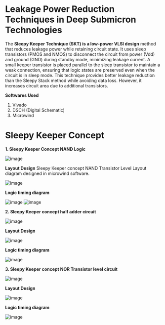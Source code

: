 # Leakage Power Reduction Techniques in Deep Submicron Technologies

The **Sleepy Keeper Technique (SKT) is a low-power VLSI design** method that reduces leakage power while retaining circuit state. It uses sleep transistors (PMOS and NMOS) to disconnect the circuit from power (Vdd) and ground (GND) during standby mode, minimizing leakage current. A small keeper transistor is placed parallel to the sleep transistor to maintain a weak connection, ensuring that logic states are preserved even when the circuit is in sleep mode. This technique provides better leakage reduction than the Sleepy Stack method while avoiding data loss. However, it increases circuit area due to additional transistors.

**Softwares Used**
1. Vivado
2. DSCH (Digital Schematic)
3. Microwind

# Sleepy Keeper Concept

**1. Sleepy Keeper Concept NAND Logic**

![image](https://github.com/user-attachments/assets/81305142-b630-4e00-a797-2e92ed4dc470)

**Layout Design**
Sleepy Keeper concept NAND Transistor Level Layout diagram designed in microwind software. 

![image](https://github.com/user-attachments/assets/36cfd53f-7d45-49f5-9f0e-f649d148351f)

**Logic timing diagram**

![image](https://github.com/user-attachments/assets/0a97235e-96cd-4ebd-a51d-aa31335c1dcb)
![image](https://github.com/user-attachments/assets/8699668e-b214-4962-99c1-0b4ac99f813f)

**2. Sleepy Keeper concept half adder circuit**

![image](https://github.com/user-attachments/assets/2b9d3541-801b-45c1-a052-2abc735aa094)

**Layout Design**

![image](https://github.com/user-attachments/assets/e64ac179-9041-461a-b8c3-2d6b93d33d9a)

**Logic timing diagram**

![image](https://github.com/user-attachments/assets/4ab86d64-2aea-4455-bb68-5e929c6691c9)

**3. Sleepy Keeper concept NOR Transistor level circuit**

![image](https://github.com/user-attachments/assets/ea7467fd-725f-4f69-8feb-537fa9e7bcc8)

**Layout Design**

![image](https://github.com/user-attachments/assets/93fe4ab4-8e33-44b2-a47d-729a1bd6a1f2)

**Logic timing diagram**

![image](https://github.com/user-attachments/assets/582572bf-4b15-4bdb-8f60-2c2ec0e6ac53)






